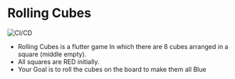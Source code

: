 # Rolling Cubes

![CI/CD](https://github.com/h3110Fr13nd/Rolling-Cubes/actions/workflows/main.yml/badge.svg)

- Rolling Cubes is a flutter game In which there are 8 cubes arranged in a square (middle empty).
- All squares are RED initially.
- Your Goal is to roll the cubes on the board to make them all Blue


